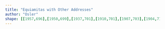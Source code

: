 ```yaml
---
title: "Equiamitas with Other Addresses"
author: "Osler"
shape: [[1957,696],[1950,699],[1937,701],[1910,701],[1907,703],[1904,711],[1903,730],[1900,745],[1900,781],[1897,790],[1895,850],[1893,857],[1890,931],[1888,943],[1887,997],[1884,1030],[1879,1171],[1877,1183],[1877,1207],[1875,1224],[1869,1386],[1867,1396],[1867,1430],[1868,1434],[1871,1437],[1925,1441],[1959,1439],[1980,1434],[1988,1421],[1991,1409],[1989,1376],[1992,1365],[1992,1346],[1996,1309],[1996,1288],[2000,1246],[2002,1191],[2005,1165],[2005,1145],[2009,1112],[2009,1088],[2012,1061],[2015,988],[2018,974],[2019,937],[2021,930],[2024,863],[2027,837],[2027,816],[2030,805],[2030,780],[2032,776],[2034,759],[2034,734],[2032,724],[2029,719],[2015,711],[1964,696]]
---
```

